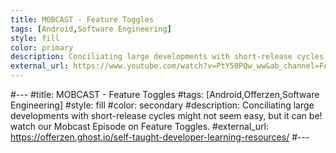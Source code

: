 ```yaml
---
title: MOBCAST - Feature Toggles
tags: [Android,Software Engineering]
style: fill
color: primary
description: Conciliating large developments with short-release cycles might not seem easy, but it can be! watch our Mobcast Episode on Feature Toggles.
external_url: https://www.youtube.com/watch?v=PtY50PQw_ww&ab_channel=FARFETCHPeople
---
```


#---
#title: MOBCAST - Feature Toggles
#tags: [Android,Offerzen,Software Engineering]
#style: fill
#color: secondary
#description: Conciliating large developments with short-release cycles might not seem easy, but it can be! watch our Mobcast Episode on Feature Toggles.
#external_url: https://offerzen.ghost.io/self-taught-developer-learning-resources/
#---
